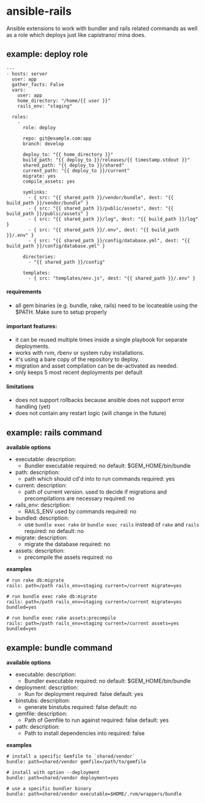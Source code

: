 # ansible-rails

Ansible extensions to work with bundler and rails related commands
as well as a role which deploys just like capistrano/ mina does.

## example: deploy role

    ---
    - hosts: server
      user: app
      gather_facts: False
      vars:
        user: app
        home_directory: "/home/{{ user }}"
        rails_env: "staging"

      roles:
        -
          role: deploy

          repo: git@example.com:app
          branch: develop

          deploy_to: "{{ home_directory }}"
          build_path: "{{ deploy_to }}/releases/{{ timestamp.stdout }}"
          shared_path: "{{ deploy_to }}/shared"
          current_path: "{{ deploy_to }}/current"
          migrate: yes
          compile_assets: yes

          symlinks:
            - { src: "{{ shared_path }}/vendor/bundle", dest: "{{ build_path }}/vendor/bundle" }
            - { src: "{{ shared_path }}/public/assets", dest: "{{ build_path }}/public/assets" }
            - { src: "{{ shared_path }}/log", dest: "{{ build_path }}/log" }
            - { src: "{{ shared_path }}/.env", dest: "{{ build_path }}/.env" }
            - { src: "{{ shared_path }}/config/database.yml", dest: "{{ build_path }}/config/database.yml" }

          directories:
            - "{{ shared_path }}/config"

          templates:
            - { src: "templates/env.js", dest: "{{ shared_path }}/.env" }


#### requirements

  - all gem binaries (e.g. bundle, rake, rails) need to be locateable using the $PATH. Make sure to setup properly

#### important features:

  - it can be reused multiple times inside a single playbook for separate deployments.
  - works with rvm, rbenv or system ruby installations.
  - it's using a bare copy of the repository to deploy.
  - migration and asset compilation can be de-activated as needed.
  - only keeps 5 most recent deployments per default

#### limitations

  - does not support rollbacks because ansible does not support error handling (yet)
  - does not contain any restart logic (will change in the future)

## example: rails command

**available options**

- executable:
  description:
    - Bundler executable
  required: no
  default: $GEM_HOME/bin/bundle
- path:
  description:
    - path which should cd'd into to run commands
  required: yes
- current:
  description:
    - path of current version. used to decide if migrations and precompilations are necessary
  required: no
- rails_env:
  description:
    - RAILS_ENV used by commands
  required: no
- bundled:
  description:
    - use `bundle exec rake` or `bundle exec rails` instead of `rake` and `rails`
  required: no
  default: no
- migrate:
  description:
    - migrate the database
  required: no
- assets:
  description:
    - precompile the assets
  required: no

**examples**


    # run rake db:migrate
    rails: path=/path rails_env=staging current=/current migrate=yes

    # run bundle exec rake db:migrate
    rails: path=/path rails_env=staging current=/current migrate=yes bundled=yes

    # run bundle exec rake assets:precompile
    rails: path=/path rails_env=staging current=/current assets=yes bundled=yes


## example: bundle command

**available options**

- executable:
  description:
    - Bundler executable
  required: no
  default: $GEM_HOME/bin/bundle
- deployment:
  description:
    - Run for deployment
  required: false
  default: yes
- binstubs:
  description:
    - generate binstubs
  required: false
  default: no
- gemfile:
  description:
    - Path of Gemfile to run against
  required: false
  default: yes
- path:
  description:
    - Path to install dependencies into
  required: false

**examples**

    # install a specific Gemfile to `shared/vendor`
    bundle: path=shared/vendor gemfile=/path/to/gemfile

    # install with option --deployment
    bundle: path=shared/vendor deployment=yes

    # use a specific bundler binary
    bundle: path=shared/vendor executable=$HOME/.rvm/wrappers/bundle
